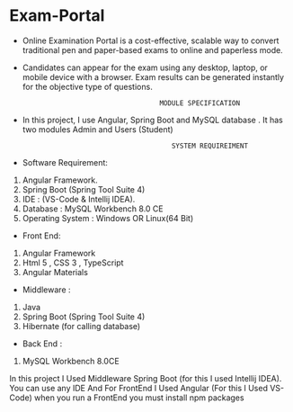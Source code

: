 # Exam-Portal
*	Online Examination Portal is a cost-effective, scalable way to convert traditional pen and paper-based exams to online and paperless mode.

*	Candidates can appear for the exam using any desktop, laptop, or mobile device with a browser. Exam results can be generated instantly for the objective type of         questions.

                                          MODULE SPECIFICATION
* In this project, I use Angular, Spring Boot and MySQL database . It has two modules Admin and	Users (Student)

                                           SYSTEM REQUIREIMENT
*	Software Requirement:

1.	Angular Framework.
2.	Spring Boot (Spring Tool Suite 4)
3.	IDE :  (VS-Code & Intellij IDEA).
4.	Database : MySQL Workbench 8.0 CE
5.	Operating System : Windows OR Linux(64 Bit)

*	Front End:

1.	Angular Framework 
2.	Html 5 , CSS 3 , TypeScript
3.	Angular Materials

*	Middleware : 

1.	Java 
2.	Spring Boot (Spring Tool Suite 4)
3.	Hibernate (for calling database)

*	Back End :

1.	MySQL Workbench 8.0CE


In this project I Used Middleware Spring Boot (for this I used Intellij IDEA). You can use any IDE And For FrontEnd I Used Angular (For this I Used VS-Code) when you run a FrontEnd you must install npm packages 


